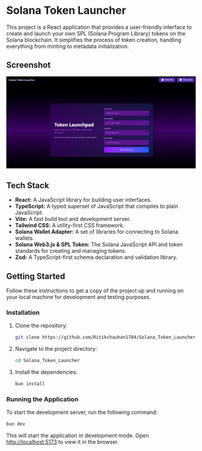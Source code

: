 # Solana Token Launcher

This project is a React application that provides a user-friendly interface to create and launch your own SPL (Solana Program Library) tokens on the Solana blockchain. It simplifies the process of token creation, handling everything from minting to metadata initialization.

## Screenshot

![Project Screenshot](public/img/1.png)

## Tech Stack

- **React:** A JavaScript library for building user interfaces.
- **TypeScript:** A typed superset of JavaScript that compiles to plain JavaScript.
- **Vite:** A fast build tool and development server.
- **Tailwind CSS:** A utility-first CSS framework.
- **Solana Wallet Adapter:** A set of libraries for connecting to Solana wallets.
- **Solana Web3.js & SPL Token:** The Solana JavaScript API and token standards for creating and managing tokens.
- **Zod:** A TypeScript-first schema declaration and validation library.

## Getting Started

Follow these instructions to get a copy of the project up and running on your local machine for development and testing purposes.

### Installation

1.  Clone the repository:
    ```bash
    git clone https://github.com/Ritikchauhan1704/Solana_Token_Launcher
    ```
2.  Navigate to the project directory:
    ```bash
    cd Solana_Token_Launcher
    ```
3.  Install the dependencies:
    ```bash
    bun install
    ```

### Running the Application

To start the development server, run the following command:

```bash
bun dev
```

This will start the application in development mode. Open [http://localhost:5173](http://localhost:5173) to view it in the browser.
